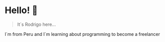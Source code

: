 # Hello! :wave:
>It´s Rodrigo here...


I´m from Peru and I´m learning about programming to become a freelancer
